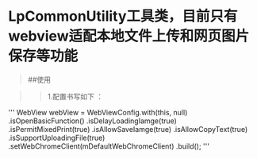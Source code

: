 # LpCommonUtility工具类，目前只有webview适配本地文件上传和网页图片保存等功能

>##使用

>>1.配置书写如下 ：
     
'''
WebView webView = WebViewConfig.with(this, null)
                .isOpenBasicFunction()
                .isDelayLoadingIamge(true)
                .isPermitMixedPrint(true)
                .isAllowSaveIamge(true)
                .isAllowCopyText(true)
                .isSupportUploadingFile(true)
                .setWebChromeClient(mDefaultWebChromeClient)
                .build();
'''
                
